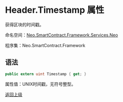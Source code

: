 # Header.Timestamp 属性

获得区块的时间戳。

命名空间：[Neo.SmartContract.Framework.Services.Neo](../../neo.md)

程序集：Neo.SmartContract.Framework

## 语法

```c#
public extern uint Timestamp { get; }
```

属性值：UNIX时间戳，无符号整型。



[返回上级](../Header.md)